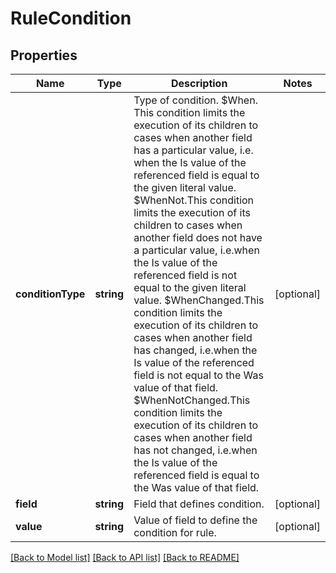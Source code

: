 # RuleCondition

## Properties
Name | Type | Description | Notes
------------ | ------------- | ------------- | -------------
**conditionType** | **string** | Type of condition. $When. This condition limits the execution of its children to cases when another field has a particular value, i.e. when the Is value of the referenced field is equal to the given literal value. $WhenNot.This condition limits the execution of its children to cases when another field does not have a particular value, i.e.when the Is value of the referenced field is not equal to the given literal value. $WhenChanged.This condition limits the execution of its children to cases when another field has changed, i.e.when the Is value of the referenced field is not equal to the Was value of that field. $WhenNotChanged.This condition limits the execution of its children to cases when another field has not changed, i.e.when the Is value of the referenced field is equal to the Was value of that field. | [optional] 
**field** | **string** | Field that defines condition. | [optional] 
**value** | **string** | Value of field to define the condition for rule. | [optional] 

[[Back to Model list]](../README.md#documentation-for-models) [[Back to API list]](../README.md#documentation-for-api-endpoints) [[Back to README]](../README.md)


